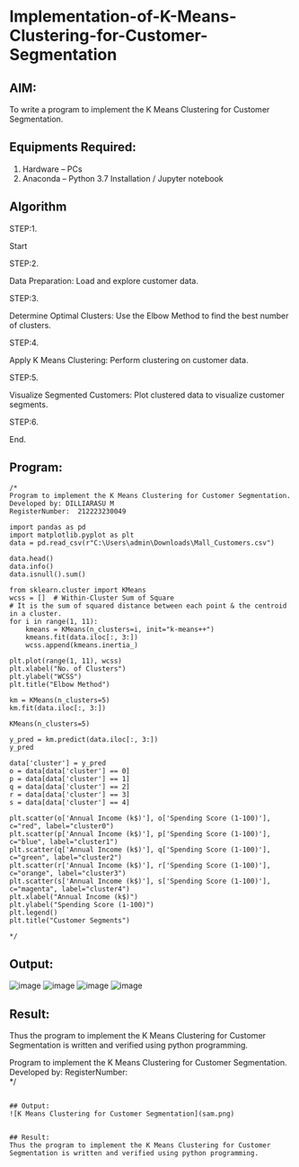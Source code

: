 # Implementation-of-K-Means-Clustering-for-Customer-Segmentation

## AIM:
To write a program to implement the K Means Clustering for Customer Segmentation.

## Equipments Required:
1. Hardware – PCs
2. Anaconda – Python 3.7 Installation / Jupyter notebook

## Algorithm
STEP:1.

Start

STEP:2.

Data Preparation: Load and explore customer data.

STEP:3.

Determine Optimal Clusters: Use the Elbow Method to find the best number of clusters.

STEP:4.

Apply K Means Clustering: Perform clustering on customer data.

STEP:5.

Visualize Segmented Customers: Plot clustered data to visualize customer segments.

STEP:6. 

End.

## Program:
```
/*
Program to implement the K Means Clustering for Customer Segmentation.
Developed by: DILLIARASU M
RegisterNumber:  212223230049

import pandas as pd
import matplotlib.pyplot as plt
data = pd.read_csv(r"C:\Users\admin\Downloads\Mall_Customers.csv")

data.head()
data.info()
data.isnull().sum()

from sklearn.cluster import KMeans
wcss = []  # Within-Cluster Sum of Square
# It is the sum of squared distance between each point & the centroid in a cluster.
for i in range(1, 11):
    kmeans = KMeans(n_clusters=i, init="k-means++")
    kmeans.fit(data.iloc[:, 3:])
    wcss.append(kmeans.inertia_)

plt.plot(range(1, 11), wcss)
plt.xlabel("No. of Clusters")
plt.ylabel("WCSS")
plt.title("Elbow Method")

km = KMeans(n_clusters=5)
km.fit(data.iloc[:, 3:])

KMeans(n_clusters=5)

y_pred = km.predict(data.iloc[:, 3:])
y_pred

data['cluster'] = y_pred
o = data[data['cluster'] == 0]
p = data[data['cluster'] == 1]
q = data[data['cluster'] == 2]
r = data[data['cluster'] == 3]
s = data[data['cluster'] == 4]

plt.scatter(o['Annual Income (k$)'], o['Spending Score (1-100)'], c="red", label="cluster0")
plt.scatter(p['Annual Income (k$)'], p['Spending Score (1-100)'], c="blue", label="cluster1")
plt.scatter(q['Annual Income (k$)'], q['Spending Score (1-100)'], c="green", label="cluster2")
plt.scatter(r['Annual Income (k$)'], r['Spending Score (1-100)'], c="orange", label="cluster3")
plt.scatter(s['Annual Income (k$)'], s['Spending Score (1-100)'], c="magenta", label="cluster4")
plt.xlabel("Annual Income (k$)")
plt.ylabel("Spending Score (1-100)")
plt.legend()
plt.title("Customer Segments")

*/
```

## Output:
![image](https://github.com/user-attachments/assets/dec3217c-e00e-4a73-a86c-bf07657e19b8)
![image](https://github.com/user-attachments/assets/fe107aef-419a-46c0-a123-4fa8892c69d1)
![image](https://github.com/user-attachments/assets/d55259d8-a911-48ba-b81c-30694247f9dd)
![image](https://github.com/user-attachments/assets/f6a28d92-da8e-44ad-a0d0-e11babba2f4c)




## Result:
Thus the program to implement the K Means Clustering for Customer Segmentation is written and verified using python programming.

Program to implement the K Means Clustering for Customer Segmentation.
Developed by: 
RegisterNumber:  
*/
```

## Output:
![K Means Clustering for Customer Segmentation](sam.png)


## Result:
Thus the program to implement the K Means Clustering for Customer Segmentation is written and verified using python programming.
